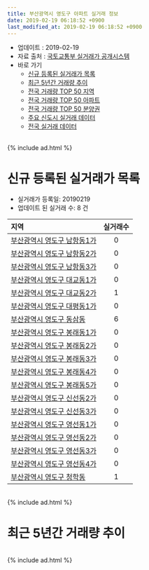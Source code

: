 ```yaml
---
title: 부산광역시 영도구 아파트 실거래 정보
date: 2019-02-19 06:18:52 +0900
last_modified_at: 2019-02-19 06:18:52 +0900
---
```


* 업데이트 : 2019-02-19
* 자료 출처 : [국토교통부 실거래가 공개시스템](http://rt.molit.go.kr)
* 바로 가기
    * [신규 등록된 실거래가 목록](#신규-등록된-실거래가-목록)
    * [최근 5년간 거래량 추이](#최근-5년간-거래량-추이)
    * [전국 거래량 TOP 50 지역](https://ayogom.github.io/apt-trade-info/최근-3개월-전국에서-가장-거래가-많이-발생한-지역)
    * [전국 거래량 TOP 50 아파트](https://ayogom.github.io/apt-trade-info/최근-3개월-전국에서-가장-거래가-많이-발생한-아파트)
    * [전국 거래량 TOP 50 분양권](https://ayogom.github.io/apt-trade-info/최근-3개월-전국에서-가장-거래가-많이-발생한-분양권)
    * [주요 신도시 실거래 데이터](https://ayogom.github.io/apt-trade-info/주요-신도시)
    * [전국 실거래 데이터](https://ayogom.github.io/apt-trade-info/전국)

<br>
{% include ad.html %}
<br>

# 신규 등록된 실거래가 목록
* 실거래가 등록일: 20190219
* 업데이트 된 실거래 수: 8 건


|지역|실거래수|
|:---|:---:|
|[부산광역시 영도구 남항동1가](https://ayogom.github.io/apt-trade-info/부산광역시-영도구-남항동1가)|0|
|[부산광역시 영도구 남항동2가](https://ayogom.github.io/apt-trade-info/부산광역시-영도구-남항동2가)|0|
|[부산광역시 영도구 남항동3가](https://ayogom.github.io/apt-trade-info/부산광역시-영도구-남항동3가)|0|
|[부산광역시 영도구 대교동1가](https://ayogom.github.io/apt-trade-info/부산광역시-영도구-대교동1가)|0|
|[부산광역시 영도구 대교동2가](https://ayogom.github.io/apt-trade-info/부산광역시-영도구-대교동2가)|1|
|[부산광역시 영도구 대평동1가](https://ayogom.github.io/apt-trade-info/부산광역시-영도구-대평동1가)|0|
|[부산광역시 영도구 동삼동](https://ayogom.github.io/apt-trade-info/부산광역시-영도구-동삼동)|6|
|[부산광역시 영도구 봉래동1가](https://ayogom.github.io/apt-trade-info/부산광역시-영도구-봉래동1가)|0|
|[부산광역시 영도구 봉래동2가](https://ayogom.github.io/apt-trade-info/부산광역시-영도구-봉래동2가)|0|
|[부산광역시 영도구 봉래동3가](https://ayogom.github.io/apt-trade-info/부산광역시-영도구-봉래동3가)|0|
|[부산광역시 영도구 봉래동4가](https://ayogom.github.io/apt-trade-info/부산광역시-영도구-봉래동4가)|0|
|[부산광역시 영도구 봉래동5가](https://ayogom.github.io/apt-trade-info/부산광역시-영도구-봉래동5가)|0|
|[부산광역시 영도구 신선동2가](https://ayogom.github.io/apt-trade-info/부산광역시-영도구-신선동2가)|0|
|[부산광역시 영도구 신선동3가](https://ayogom.github.io/apt-trade-info/부산광역시-영도구-신선동3가)|0|
|[부산광역시 영도구 영선동1가](https://ayogom.github.io/apt-trade-info/부산광역시-영도구-영선동1가)|0|
|[부산광역시 영도구 영선동2가](https://ayogom.github.io/apt-trade-info/부산광역시-영도구-영선동2가)|0|
|[부산광역시 영도구 영선동3가](https://ayogom.github.io/apt-trade-info/부산광역시-영도구-영선동3가)|0|
|[부산광역시 영도구 영선동4가](https://ayogom.github.io/apt-trade-info/부산광역시-영도구-영선동4가)|0|
|[부산광역시 영도구 청학동](https://ayogom.github.io/apt-trade-info/부산광역시-영도구-청학동)|1|


<br>
{% include ad.html %}
<br>

# 최근 5년간 거래량 추이


<div style="width:100%;">
    <canvas id="deal_progress" height="200"></canvas>
</div>

<script>
new Chart(document.getElementById("deal_progress"), {
    type: 'line',
    data: {
        labels: ['201402','201403','201404','201405','201406','201407','201408','201409','201410','201411','201412','201501','201502','201503','201504','201505','201506','201507','201508','201509','201510','201511','201512','201601','201602','201603','201604','201605','201606','201607','201608','201609','201610','201611','201612','201701','201702','201703','201704','201705','201706','201707','201708','201709','201710','201711','201712','201801','201802','201803','201804','201805','201806','201807','201808','201809','201810','201811','201812','201901','201902'],
        datasets: [{
            label: '매매',
            pointRadius: 1,
            data: [97, 115, 75, 93, 93, 106, 85, 117, 118, 148, 88, 121, 124, 221, 131, 110, 123, 117, 92, 98, 131, 92, 74, 80, 92, 101, 115, 112, 107, 138, 112, 113, 178, 134, 111, 79, 92, 117, 127, 112, 156, 119, 105, 95, 87, 116, 82, 76, 65, 87, 78, 63, 54, 46, 54, 43, 235, 81, 62, 45, 12],
            borderColor: "rgba(255, 201, 14, 1)",
            backgroundColor: "rgba(255, 201, 14, 0.5)",
            fill: false,
            lineTension: 0
        },{
            label: '전월세',
            pointRadius: 1,
            data: [48, 68, 54, 56, 40, 41, 31, 45, 54, 59, 42, 69, 58, 84, 55, 61, 57, 57, 50, 45, 66, 47, 51, 34, 35, 55, 45, 48, 44, 58, 41, 44, 50, 41, 53, 37, 60, 51, 57, 43, 44, 53, 57, 81, 69, 71, 66, 54, 55, 57, 64, 66, 52, 44, 46, 37, 72, 50, 42, 45, 9],
            borderColor: "rgba(0, 141, 185, 1)",
            backgroundColor: "rgba(0, 141, 185, 0.5)",
            fill: false,
            lineTension: 0
        }
        ]
    },
    options: {
        responsive: true,
        title: {
            display: false
        },
        tooltips: {
            mode: 'index',
            intersect: false
        },
        hover: {
            mode: 'nearest',
            intersect: true
        },
        scales: {
            xAxes: [{
                display: true,
                scaleLabel: {
                    display: true,
                    labelString: '년/월'
                }
            }],
            yAxes: [{
                display: true,
                ticks: {
                    suggestedMin: 0,
                },
                scaleLabel: {
                    display: true,
                    labelString: '실거래 수'
                }
            }]
        }
    }
});

</script>


<br>
{% include ad.html %}
<br>

